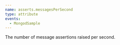 ```yaml
---
name: asserts.messagesPerSecond
type: attribute
events:
  - MongodSample
---
```


The number of message assertions raised per second.